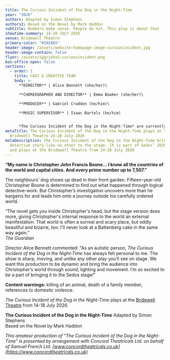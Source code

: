 ```yaml
---
title: The Curious Incident of the Dog in the Night-Time
year: "2026"
authors: Adapted by Simon Stephens
authors2: Based on the Novel by Mark Haddon
subtitle: Numbers make sense. People do not. This play is about that
showtime-summary: 14-18 JULY 2026
venue: Bridewell Theatre
primary-color: "#202865"
header-image: /assets/website-homepage-image-curiousincident.jpg
header-image-contain: false
flyer: /assets/iggrid4x5-curiousincident.png
box-office-open: false
sections:
  - order: 1
    title: CAST & CREATIVE TEAM
    body: >-
      **DIRECTOR** | Alice Bennett (she/her)\

      **CHOREOGRAPHER AND DIRECTOR** | Emma Bowker (she/her)\

      **PRODUCER** | Gabriel Cradden (he/him)\

      **MUSIC SUPERVISOR** | Isaac Bartels (he/him)


      *The Curious Incident of the Dog in the Night-Time* are currently looking for a Set Designer, Stage Manager, Lighting Designer, Sound Designer, and Costume Deisgner to join the team. If you are interested in being considered for any of these roles, please email [production@sedos.co.uk](mailto:production@sedos.co.uk)
metaTitle: The Curious Incident of the Dog in the Night-Time plays at the
  Bridewell Theatre 24-28 July 2026
metaDescription: The Curious Incident of the Dog in the Night-Time brings a
  detective story like no other to the stage. It is part of Sedos’ 2026 season
  and plays at the Bridewell Theatre from 24-28 July 2026
---
```

**“My name is Christopher John Francis Boone… I know all the countries of the world and capital cities. And every prime number up to 7,507.”**

The neighbours’ dog shows up dead in their front garden. Fifteen-year-old Christopher Boone is determined to find out what happened through logical detective-work. But Christopher’s investigation uncovers more than he bargains for and leads him onto a journey outside his carefully ordered world.

“The novel gets you inside Christopher's head, but the stage version does more, giving Christopher's internal response to the world an external manifestation. That world is often a surreal and scary place, but oddly beautiful and bizarre, too: I'll never look at a Battenberg cake in the same way again.”\
*The Guardian*

Director Alice Bennett commented: "As an autistic person, *The Curious Incident of the Dog in the Night-Time* has always felt personal to me. The show is sharp, moving, and unlike any other play you’ll see on stage. We want this production to be dynamic and bring the audience into Christopher’s world through sound, lighting and movement. I’m so excited to be a part of bringing it to the Sedos stage!"

**Content warnings:** killing of an animal, death of a family member, references to domestic violence.

*The Curious Incident of the Dog in the Night-Time* plays at the [Bridewell Theatre](https://www.sedos.co.uk/venues/bridewell) from 14-18 July 2026.

**The Curious Incident of the Dog in the Night-Time**
Adapted by Simon Stephens\
Based on the Novel by Mark Haddon

*This amateur production of “The Curious Incident of the Dog in the Night-Time” is presented by arrangement with Concord Theatricals Ltd. on behalf of Samuel French Ltd. [www.concordtheatricals.co.uk](https://www.concordtheatricals.co.uk)*
